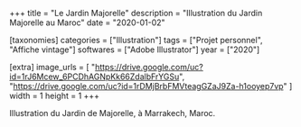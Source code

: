 +++
title = "Le Jardin Majorelle"
description = "Illustration du Jardin Majorelle au Maroc"
date = "2020-01-02"

[taxonomies]
categories = ["Illustration"]
tags = ["Projet personnel", "Affiche vintage"]
softwares = ["Adobe Illustrator"]
year = ["2020"]

[extra]
image_urls = [
    "https://drive.google.com/uc?id=1rJ6Mcew_6PCDhAGNpKk66ZdalbFrYGSu", "https://drive.google.com/uc?id=1rDMjBrbFMVteagGZaJ9Za-h1ooyep7vp"
]
width = 1
height = 1
+++

Illustration du Jardin de Majorelle, à Marrakech, Maroc.
